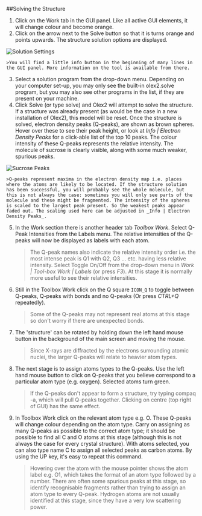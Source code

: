##Solving the Structure
1.	Click on the Work tab in the GUI panel. Like all active GUI elements, it will change colour and become orange.
2.	Click on the arrow next to the Solve button so that it is turns orange and points upwards. The structure solution options are displayed.

![Solution Settings](/images/solution_settings.png)

    >You will find a little info button in the beginning of many lines in the GUI panel. More information on the tool is available from there.
3.	Select a solution program from the drop-down menu. Depending on your computer set-up, you may only see the built-in olex2.solve program, but you may also see other programs in the list, if they are present on your machine.
4.	Click Solve (or type solve) and Olex2 will attempt to solve the structure. If a structure was already present (as would be the case in a new installation of Olex2), this model will be reset. Once the structure is solved, electron density peaks (Q-peaks), are shown as brown spheres. Hover over these to see their peak height, or look at _Info | Electron Density Peaks_ for a click-able list of the top 10 peaks. The colour intensity of these Q-peaks represents the relative intensity. The molecule of sucrose is clearly visible, along with some much weaker, spurious peaks.

![Sucrose Peaks](/images/sucrose_peaks.png)

    >Q-peaks represent maxima in the electron density map i.e. places where the atoms are likely to be located. If the structure solution has been successful, you will probably see the whole molecule, but this is not always the case: sometimes you will only see parts of the molecule and these might be fragmented. The intensity of the spheres is scaled to the largest peak present. So the weakest peaks appear faded out. The scaling used here can be adjusted in _Info | Electron Density Peaks_.
5.	In the Work section there is another header tab _Toolbox Work_.  Select Q-Peak Intensities from the Labels menu. The relative intensities of the Q-peaks will now be displayed as labels with each atom.
    >The Q-peak names also indicate the relative intensity order i.e. the most intense peak is Q1 with Q2, Q3 ... etc. having less relative intensity. Select Toggle On/Off from the drop-down menu in _Work | Tool-box Work | Labels_ (or press _F3_). At this stage it is normally more useful to see their relative intensities.
6.	Still in the Toolbox Work click on the Q square `ICON_Q` to toggle between Q-peaks, Q-peaks with bonds and no Q-peaks (Or press  _CTRL+Q_ repeatedly).
    >Some of the Q-peaks may not represent real atoms at this stage so don't worry if there are unexpected bonds.
7.	The 'structure' can be rotated by holding down the left hand mouse button in the background of the main screen and moving the mouse.
    >Since X-rays are diffracted by the electrons surrounding atomic nuclei, the larger Q-peaks will relate to heavier atom types.
8.	The next stage is to assign atoms types to the Q-peaks. Use the left hand mouse button to click on Q-peaks that you believe correspond to a particular atom type (e.g. oxygen). Selected atoms turn green.
    >If the Q-peaks don't appear to form a structure, try typing compaq -a, which will pull Q-peaks together. Clicking on centre   (top right of GUI) has the same effect.
9.	In Toolbox Work click on the relevant atom type e.g. O. These Q-peaks will change colour depending on the atom type. Carry on assigning as many Q-peaks as possible to the correct atom type; it should be possible to find all C and O atoms at this stage (although this is not always the case for every crystal structure). With atoms selected, you can also type name C to assign all selected peaks as carbon atoms. By using the UP key, it's easy to repeat this command.
    >Hovering over the atom with the mouse pointer shows the atom label e.g. O1, which takes the format of an atom type followed by a number. There are often some spurious peaks at this stage, so identify recognisable fragments rather than trying to assign an atom type to every Q-peak. Hydrogen atoms are not usually identified at this stage, since they have a very low scattering power.
